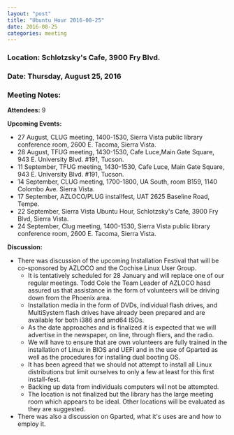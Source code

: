 ```yaml
---
layout: "post"
title: "Ubuntu Hour 2016-08-25"
date: 2016-08-25
categories: meeting
---
```


### Location: Schlotzsky's Cafe, 3900 Fry Blvd.

### Date: Thursday, August 25, 2016

### Meeting Notes:

**Attendees:** 9

**Upcoming Events:**

 * 27 August, CLUG meeting, 1400-1530, Sierra Vista public library conference room, 2600 E. Tacoma, Sierra Vista.
 * 28 August, TFUG meeting, 1430-1530, Cafe Luce,Main Gate Square, 943 E. University Blvd. #191, Tucson.
 * 11 September, TFUG meeting, 1430-1530, Cafe Luce, Main Gate Square, 943 E. University Blvd. #191, Tucson.
 * 14 September, CLUG meeting, 1700-1800, UA South, room B159, 1140 Colombo Ave. Sierra Vista. 
 * 17 September, AZLOCO/PLUG installfest, UAT 2625 Baseline Road, Tempe.
 * 22 September, Sierra Vista Ubuntu Hour, Schlotzsky's Cafe, 3900 Fry Blvd, Sierra Vista.
 * 24 September, Clug meeting, 1400-1530, Sierra Vista public library conference room, 2600 E. Tacoma, Sierra Vista.
 
**Discussion:**

 * There was discussion of the upcoming Installation Festival that will be co-sponsored by AZLOCO and the Cochise Linux User Group.  
   * It is tentatively scheduled for 28 January and will replace one of our regular meetings. Todd Cole the Team Leader of AZLOCO hasd assured us that assistance in the form of volunteers will be driving down from the Phoenix area.  
   * Installation media in the form of DVDs, individual flash drives, and MultiSystem flash drives have already been prepared and are available for both i386 and amd64 ISOs.  
   * As the date approaches and is finalized it is expected that we will advertise in the newspaper, on line, through fliers, and the radio.  
   * We will have to ensure that are own volunteers are fully trained in the installation of Linux in BIOS and UEFI and in the use of Gparted as well as the procedures for installing dual booting OS.  
   * It has been agreed that we should not attempt to install all Linux distributions but limit ourselves to only a few at least for this first install-fest. 
   * Backing up data from individuals computers will not be attempted.
   * The location is not finalized but the library has the large meeting room which appears to be ideal.  Other locations will be evaluated as they are suggested.
 *  There was also a discussion on Gparted, what it's uses are and how to employ it.  
